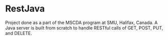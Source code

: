 # RestJava
Project done as a part of the MSCDA program at SMU, Halifax, Canada. A Java server is built from scratch to handle RESTful calls of GET, POST, PUT, and DELETE.
